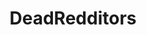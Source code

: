 ---
title: DeadRedditors
crosslinks:
- AskReddit
- Drama
- Epilepsy
- Serendipity
- opieandanthony
- redditoroftheday
- Bitcoin
- SuicideWatch
- SuddenlyGay
- gaming
- youtubefactsbot
- jesuschristreddit
- Devoted
- ClicksOnLinks
- drama
- MGTOW
- totallynotrobots
- autourbanbot
- CornbreadLiberals
- MassdropBot
---